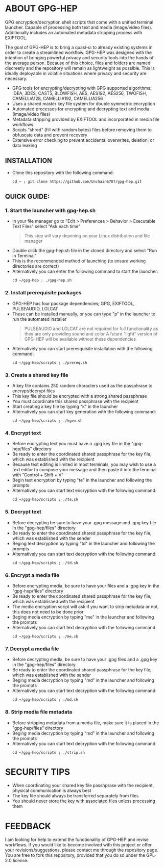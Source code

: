 # ABOUT GPG-HEP
GPG encryption/decryption shell scripts that come with a unified terminal launcher. Capable of processing both text and media (image/video files). Additionally includes an automated metadata stripping process with EXIFTOOL. 

The goal of GPG-HEP is to bring a quasi-ui to already existing systems in order to create a streamlined workflow. GPG-HEP was designed with the intention of bringing powerful privacy and security tools into the hands of the average person. Because of this choice, files and folders are named discreetly and the repository will remain as lightweight as possible. This is ideally deployable in volatile situations where privacy and security are necessary.

- GPG tools for encrypting/decrypting with GPG supported algorithms; IDEA, 3DES, CAST5, BLOWFISH, AES, AES192, AES256, TWOFISH, CAMELLIA128, CAMELLIA192, CAMELLIA256
- Uses a shared master key file system for double symmetric encryption
- Automated processes for encrypting and decrypting text and media (image/video files)
- Metadata stripping provided by EXIFTOOL and incorporated in media file workflows
- Scripts "shred" (fill with random bytes) files before removing them to obfuscate data and prevent recovery
- Extensive error checking to prevent accidental overwrites, deletion, or data leaking

## INSTALLATION
- Clone this repository with the following command:
  ```
  cd ~ ; git clone https://github.com/Unchain6787/gpg-hep.git
  ```
## QUICK GUIDE:
### 1. Start the launcher with gpg-hep.sh
  - In your file manager go to "Edit > Preferences > Behavior > Executable Text Files" select "Ask each time"
    > This step will vary depening on your Linux distribution and file manager
  - Double click the gpg-hep.sh file in the cloned directory and select "Run in Terminal"
  - This is the recommended method of launching (to ensure working directories are correct)
  - Alternatively you can enter the following command to start the launcher:
    ```
    cd ~/gpg-hep ; ./gpg-hep.sh
    ```
### 2. Install prerequisite packages
  - GPG-HEP has four package dependencies; GPG, EXIFTOOL, PULSEAUDIO, LOLCAT
  - These can be installed manually, or you can type "p" in the launcher to run the automated installer
    > PULSEAUDIO and LOLCAT are not required for full functionality as they are only providing sound and color
    > A future "light" version of GPG-HEP will be available without these dependencies
  - Alternatively you can start preresquisite installation with the following command:
    ```
    cd ~/gpg-hep/scripts ; ./prereq.sh
    ```
### 3. Create a shared key file
  - A key file contains 250 random characters used as the passphrase to encrypt/decrypt files
  - This key file should be encrypted with a strong shared passphrase
  - You must coordinate this shared passphrase with the recipient
  - Start creating a key file by typing "k" in the launcher
  - Alternatively you can start key generation with the following command:
    ```
    cd ~/gpg-hep/scripts ; ./kgen.sh
    ```
### 4. Encrypt text
  - Before encrypting text you must have a .gpg key file in the "gpg-hep/files" directory
  - Be ready to enter the coordinated shared passphrase for the key file, which was established with the recipient
  - Because text editing is limited in most terminals, you may wish to use a text editor to compose your message and then paste it into the terminal with "Control + Shift + V"
  - Begin text encryption by typing "te" in the launcher and following the prompts
  - Alternatively you can start text encryption with the following command:
    ```
    cd ~/gpg-hep/scripts ; ./te.sh
    ```
### 5. Decrypt text
  - Before decrypting be sure to have your .gpg message and .gpg key file in the "gpg-hep/files" directory
  - Be ready to enter the coordinated shared passphrase for the key file, which was established with the sender
  - Beging text decryption by typing "td" in the launcher and following the prompts
  - Alternatively you can start text decryption with the following command:
    ```
    cd ~/gpg-hep/scripts ; ./td.sh
    ```
### 6. Encrypt a media file
  - Before encrypting media, be sure to have your files and a .gpg key in the "gpg-hep/files" directory
  - Be ready to enter the coordinated shared passphrase for the key file, which was established with the recipient
  - The media encryption script will ask if you want to strip metadata or not, this does not need to be done prior
  - Beging media encryption by typing "me" in the launcher and following the prompts
  - Alternatively you can start text decryption with the following command:
    ```
    cd ~/gpg-hep/scripts ; ./me.sh
    ```
### 7. Decrypt a media file
  - Before decrypting media, be sure to have your .gpg files and a .gpg key in the "gpg-hep/files" directory
  - Be ready to enter the coordinated shared passphrase for the key file, which was established with the sender
  - Beging media decryption by typing "md" in the launcher and following the prompts
  - Alternatively you can start text decryption with the following command:
    ```
    cd ~/gpg-hep/scripts ; ./md.sh
    ```
### 8. Strip media file metadata
  - Before stripping metadata from a media file, make sure it is placed in the "gpg-hep/files" directory
  - Beging media decryption by typing "md" in the launcher and following the prompts
  - Alternatively you can start text decryption with the following command:
    ```
    cd ~/gpg-hep/scripts ; ./strip.sh
    ```
# SECURITY TIPS
  - When coordinating your shared key file passhprase with the recipient, physical communication is always best
  - The key file should always be transferred separately from files
  - You should never store the key with associated files unless processing them

# FEEDBACK
I am looking for help to extend the functionality of GPG-HEP and revise workflows. If you would like to become involved with this project or offer your revisions/suggestions, please contact me through the repository page. You are free to fork this repository, provided that you do so under the GPL-2.0 license.
